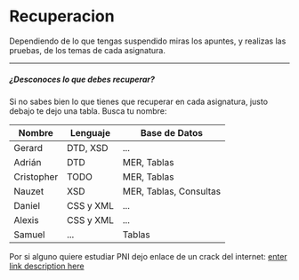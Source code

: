 # Recuperacion

Dependiendo de lo que tengas suspendido miras los apuntes, y realizas las pruebas, de los temas de cada asignatura.

 ---

 ##### ¿Desconoces lo que debes recuperar?

 Si no sabes bien lo que tienes que recuperar en cada asignatura, justo debajo te dejo una tabla.
 Busca tu nombre:

 |Nombre|Lenguaje|Base de Datos|
 |------|--------|-------------|
 |Gerard|DTD, XSD|...|
 |Adrián|DTD|MER, Tablas|
 |Cristopher|TODO|MER, Tablas|
 |Nauzet|XSD|MER, Tablas, Consultas|
 |Daniel|CSS y XML|...|
 |Alexis|CSS y XML|...|
 |Samuel|...|Tablas|

Por si alguno quiere estudiar PNI dejo enlace de un crack del internet:
[enter link description here](https://www.youtube.com/@eliezer.deleon)
